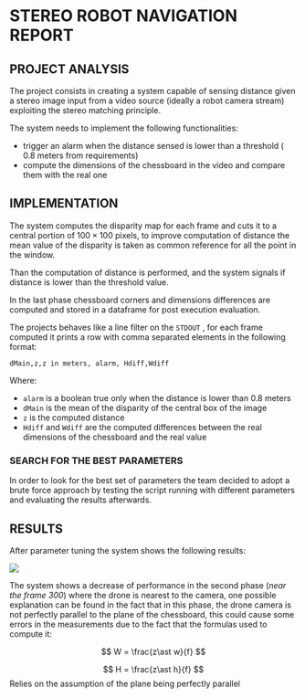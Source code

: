 # STEREO ROBOT NAVIGATION REPORT

## PROJECT ANALYSIS

The project consists in creating a system capable of sensing distance given a stereo image input from a video source (ideally a robot camera stream) exploiting the stereo matching principle.

The system needs to implement the following functionalities:

- trigger an alarm when the distance sensed is lower than a threshold ( 0.8 meters from requirements)
- compute the dimensions of the chessboard in the video and compare them with the real one

## IMPLEMENTATION

The system computes the disparity map for each frame and cuts it to a central portion of $100 \times 100$ pixels, to improve computation of distance the mean value of the disparity is taken as common reference for all the point in the window.

Than the computation of distance is performed, and the system signals if distance is lower than the threshold value.

In the last phase chessboard corners and dimensions differences are computed and stored in a dataframe for post execution evaluation.

The projects behaves like a line filter on the `STDOUT` , for each frame computed it prints a row with comma separated elements in the following format:

```
dMain,z,z in meters, alarm, Hdiff,Wdiff
```

Where:
- `alarm` is a boolean true only when the distance is lower than 0.8 meters
- `dMain` is the mean of the disparity of the central box of the image
- `z` is the computed distance
- `Hdiff` and `Wdiff` are the computed differences between the real dimensions of the chessboard and the real value

### SEARCH FOR THE BEST PARAMETERS

In order to look for the best set of parameters the team decided to adopt a brute force approach by testing the script running with different parameters and evaluating the results afterwards.

## RESULTS

After parameter tuning the system shows the following results:

![](final_statistics.png)

The system shows a decrease of performance in the second phase (*near the frame 300*) where the drone is nearest to the camera, one possible explanation can be found in the fact that in this phase, the drone camera is not perfectly parallel to the plane of the chessboard, this could cause some errors in the measurements due to the fact that the formulas used to compute it:

$$
W = \frac{z\ast w}{f}
$$

$$
H = \frac{z\ast h}{f}
$$
Relies on the assumption of the plane being perfectly parallel
